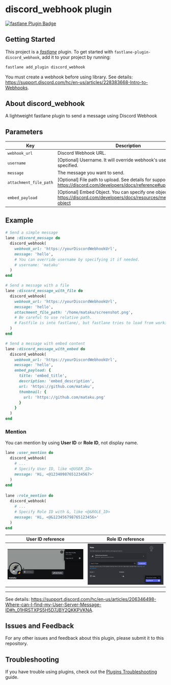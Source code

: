 # discord_webhook plugin

[![fastlane Plugin Badge](https://rawcdn.githack.com/fastlane/fastlane/master/fastlane/assets/plugin-badge.svg)](https://rubygems.org/gems/fastlane-plugin-discord_webhook)

## Getting Started

This project is a [_fastlane_](https://github.com/fastlane/fastlane) plugin. To get started with `fastlane-plugin-discord_webhook`, add it to your project by running:

```bash
fastlane add_plugin discord_webhook
```

You must create a webhook before using library. See details: https://support.discord.com/hc/en-us/articles/228383668-Intro-to-Webhooks.

## About discord_webhook

A lightweight fastlane plugin to send a message using Discord Webhook

## Parameters

| Key | Description |
| --- | --- |
| `webhook_url` | Discord Webhook URL. |
| `username` | [Optional] Username. It will override webhook's username if specified. |
| `message`  | The message you want to send. |
| `attachment_file_path` | [Optional] File path to upload. See details for supported types: https://discord.com/developers/docs/reference#uploading-files |
| `embed_payload` | [Optional] Embed Object. You can specify one object. See details: https://discord.com/developers/docs/resources/message#embed-object |

## Example

```ruby
# Send a simple message
lane :discord_message do
  discord_webhook(
    webhook_url: 'https://yourDiscordWebhookUrl',
    message: 'hello',
    # You can override username by specifying it if needed.
    # username: 'mataku'
  )
end
```

```ruby
# Send a message with a file
lane :discord_message_with_file do
  discord_webhook(
    webhook_url: 'https://yourDiscordWebhookUrl',
    message: 'hello',
    attachment_file_path: '/home/mataku/screenshot.png',
    # Be careful to use relative path.
    # Fastfile is into fastlane/, but fastlane tries to load from working directory.
  )
end
```

```ruby
# Send a message with embed content
lane :discord_message_with_embed do
  discord_webhook(
    webhook_url: 'https://yourDiscordWebhookUrl',
    message: 'hello',
    embed_payload: {
      title: 'embed_title',
      description: 'embed_description',
      url: 'https://github.com/mataku',
      thumbnail: {
        url: 'https://github.com/mataku.png'
      }
    }
  )
end
```

### Mention

You can mention by using **User ID** or **Role ID**, not display name.

```ruby
lane :user_mention do
  discord_webhook(
    # ...
    # Specify User ID, like <@USER_ID>
    message: 'Hi, <@12340987651234567>'
  )
end

lane :role_mention do
  discord_webhook(
    # ...
    # Specify Role ID with &, like <@&ROLE_ID>
    message: 'Hi, <@&123456798765123456>'
  )
end
```

User ID reference | Role ID reference
:--: | :--:
![](./misc/user_id.png) | ![](./misc/role_id.png)

- - -

See details: https://support.discord.com/hc/en-us/articles/206346498-Where-can-I-find-my-User-Server-Message-ID#h_01HRSTXPS5H5D7JBY2QKKPVKNA.

## Issues and Feedback

For any other issues and feedback about this plugin, please submit it to this repository.

## Troubleshooting

If you have trouble using plugins, check out the [Plugins Troubleshooting](https://docs.fastlane.tools/plugins/plugins-troubleshooting/) guide.

